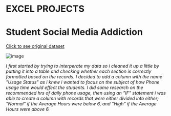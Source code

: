 # EXCEL PROJECTS


# Student Social Media Addiction


[Click to see original dataset](https://justit831-my.sharepoint.com/:x:/g/personal/devyonsamuel_bootcamp_justit_co_uk/EQjtLzPscXhAhDUWmcDgj4YByVS3nNR7PL0WddI8Nu1tlw?e=ROuKhV)

![image](https://github.com/user-attachments/assets/9d77e2f7-d586-42a3-9e5f-970fd48bfd8a)

*I first started by trying to interperate my data so i cleaned it up a little by putting it into a table and checking whether each section is correctly formatted based on the records.
I decided to add a column with the name "Usage Status" as i knew i wanted to focus on the subject of how Phone usage time would effect the students. I did some research on the recommended hrs of daily phone usage, then using an "IF" statement i was able to create a column with records that were either divided into either; "Normal" if the Average Hours were below 6, and "High" if the Average Hours were above 6.* 
